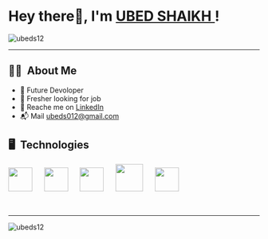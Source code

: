 
# Hey there👋, I'm [UBED SHAIKH ](https://github.com/ubeds12)!
<p align="left"> <img src="https://komarev.com/ghpvc/?username=ubeds12&color=red&style=for-the-badge" alt="ubeds12" /> </p>
</div>
<hr/>

## 👩‍💻 &nbsp;About Me
- 🔭 Future Devoloper 
- 🔎 Fresher looking for job
- 📱 Reache me on [LinkedIn](https://www.linkedin.com/in/ubed-shaikh)
- 📬 Mail ubeds012@gmail.com


## 🖥️ &nbsp;Technologies
<div align="left">
<p>
 <img height="48px" src="https://www.vectorlogo.zone/logos/w3_html5/w3_html5-icon.svg"> &nbsp;&nbsp;&nbsp;&nbsp;
<img height="48px" src="https://user-images.githubusercontent.com/110087385/210600757-c5cd4168-1913-4cb9-8c09-1d43f9a7565b.png"> &nbsp;&nbsp;&nbsp;&nbsp;
<img height="48px" src="https://user-images.githubusercontent.com/110087385/210599105-c62857b2-9401-4ecf-a0a7-f15c8e917f6f.jpg"> &nbsp;&nbsp;&nbsp;&nbsp;
<img height="55px" src="https://www.vectorlogo.zone/logos/jquery/jquery-icon.svg"> &nbsp;&nbsp;&nbsp;&nbsp;
<img height="48px" src="https://www.vectorlogo.zone/logos/getbootstrap/getbootstrap-icon.svg"> &nbsp;&nbsp;&nbsp;&nbsp;
</p>
</div> <br><hr>
<p><img align="left" src="https://github-readme-streak-stats.herokuapp.com?user=ubeds12&theme=highcontrast" alt="ubeds12" /></p>
